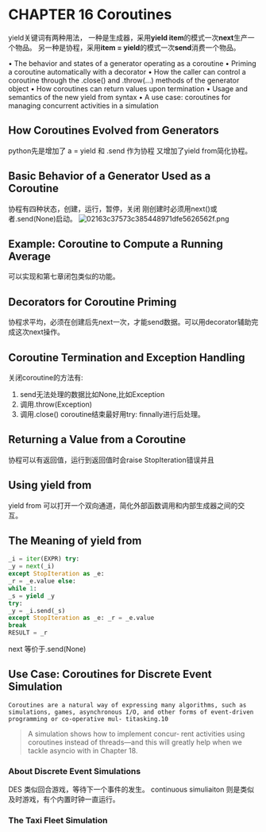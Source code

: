# CHAPTER 16 Coroutines
yield关键词有两种用法，
一种是生成器，采用**yield item**的模式一次**next**生产一个物品。
另一种是协程，采用**item = yield**的模式一次**send**消费一个物品。

• The behavior and states of a generator operating as a coroutine
• Priming a coroutine automatically with a decorator
• How the caller can control a coroutine through the .close() and .throw(...) methods of the generator object
• How coroutines can return values upon termination
• Usage and semantics of the new yield from syntax
• A use case: coroutines for managing concurrent activities in a simulation

## How Coroutines Evolved from Generators
python先是增加了 a = yield  和 .send 作为协程
又增加了yield from简化协程。

## Basic Behavior of a Generator Used as a Coroutine
协程有四种状态，创建，运行，暂停，关闭
刚创建时必须用next()或者.send(None)启动。
![02163c37573c385448971dfe5626562f.png](evernotecid://60614192-C7C5-4611-9CAC-5D15AB1BE3D8/appyinxiangcom/7169492/ENResource/p13772)

## Example: Coroutine to Compute a Running Average
可以实现和第七章闭包类似的功能。


## Decorators for Coroutine Priming
协程求平均，必须在创建后先next一次，才能send数据。可以用decorator辅助完成这次next操作。

## Coroutine Termination and Exception Handling
关闭coroutine的方法有:
1. send无法处理的数据比如None,比如Exception
2. 调用.throw(Exception)
3. 调用.close()
coroutine结束最好用try: finnally进行后处理。

## Returning a Value from a Coroutine

协程可以有返回值，运行到返回值时会raise StopIteration错误并且

## Using yield from
yield from 可以打开一个双向通道，简化外部函数调用和内部生成器之间的交互。

## The Meaning of yield from
```python
_i = iter(EXPR) try:
_y = next(_i)
except StopIteration as _e:
_r = _e.value else:
while 1:
_s = yield _y
try:
_y = _i.send(_s)
except StopIteration as _e: _r = _e.value
break
RESULT = _r
```
next 等价于.send(None)

## Use Case: Coroutines for Discrete Event Simulation
`Coroutines are a natural way of expressing many algorithms, such as simulations, games, asynchronous I/O, and other forms of event-driven programming or co-operative mul‐ titasking.10`

> A simulation shows how to implement concur‐ rent activities using coroutines instead of threads—and this will greatly help when we tackle asyncio with in Chapter 18.

### About Discrete Event Simulations

DES 类似回合游戏，等待下一个事件的发生。
continuous simuliaiton 则是类似及时游戏，有个内置时钟一直运行。

### The Taxi Fleet Simulation
